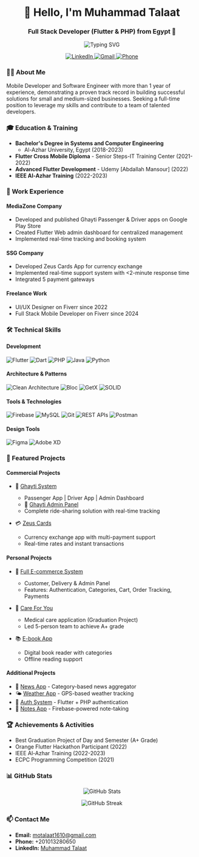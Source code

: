 <h1 align="center">👋 Hello, I'm Muhammad Talaat</h1>
<h3 align="center">Full Stack Developer (Flutter & PHP) from Egypt 🌟</h3>

<p align="center">
  <img src="https://readme-typing-svg.demolab.com?font=Fira+Code&duration=3000&pause=1000&center=true&vCenter=true&width=435&lines=Full+Stack+Developer;Flutter+Developer;Mobile+App+Developer;UI%2FUX+Designer" alt="Typing SVG" />
</p>

<p align="center">
  <a href="https://www.linkedin.com/in/engmota">
    <img src="https://img.shields.io/badge/LinkedIn-0077B5?style=for-the-badge&logo=linkedin&logoColor=white" alt="LinkedIn"/>
  </a>
  <a href="mailto:motalaat1610@gmail.com">
    <img src="https://img.shields.io/badge/Gmail-D14836?style=for-the-badge&logo=gmail&logoColor=white" alt="Gmail"/>
  </a>
  <a href="tel:+201013280650">
    <img src="https://img.shields.io/badge/Phone-00C300?style=for-the-badge&logo=whatsapp&logoColor=white" alt="Phone"/>
  </a>
</p>

### 👨‍💻 About Me
Mobile Developer and Software Engineer with more than 1 year of experience, demonstrating a proven track record in building successful solutions for small and medium-sized businesses. Seeking a full-time position to leverage my skills and contribute to a team of talented developers.

### 🎓 Education & Training
- **Bachelor's Degree in Systems and Computer Engineering**
  - Al-Azhar University, Egypt (2018-2023)
- **Flutter Cross Mobile Diploma** - Senior Steps-IT Training Center (2021-2022)
- **Advanced Flutter Development** - Udemy [Abdallah Mansour] (2022)
- **IEEE Al-Azhar Training** (2022-2023)

### 💼 Work Experience
#### MediaZone Company
- Developed and published Ghayti Passenger & Driver apps on Google Play Store
- Created Flutter Web admin dashboard for centralized management
- Implemented real-time tracking and booking system

#### SSG Company
- Developed Zeus Cards App for currency exchange
- Implemented real-time support system with <2-minute response time
- Integrated 5 payment gateways

#### Freelance Work
- UI/UX Designer on Fiverr since 2022
- Full Stack Mobile Developer on Fiverr since 2024

### 🛠 Technical Skills
#### Development
<p align="left">
  <img src="https://img.shields.io/badge/Flutter-02569B?style=for-the-badge&logo=flutter&logoColor=white" alt="Flutter"/>
  <img src="https://img.shields.io/badge/Dart-0175C2?style=for-the-badge&logo=dart&logoColor=white" alt="Dart"/>
  <img src="https://img.shields.io/badge/PHP-777BB4?style=for-the-badge&logo=php&logoColor=white" alt="PHP"/>
  <img src="https://img.shields.io/badge/Java-ED8B00?style=for-the-badge&logo=openjdk&logoColor=white" alt="Java"/>
  <img src="https://img.shields.io/badge/Python-3776AB?style=for-the-badge&logo=python&logoColor=white" alt="Python"/>
</p>

#### Architecture & Patterns
<p align="left">
  <img src="https://img.shields.io/badge/Clean_Architecture-FF6B6B?style=for-the-badge&logo=clean-architecture&logoColor=white" alt="Clean Architecture"/>
  <img src="https://img.shields.io/badge/Bloc_Pattern-000000?style=for-the-badge&logo=bloc&logoColor=white" alt="Bloc"/>
  <img src="https://img.shields.io/badge/GetX-6B52AE?style=for-the-badge&logo=getx&logoColor=white" alt="GetX"/>
  <img src="https://img.shields.io/badge/SOLID-4C4C4C?style=for-the-badge&logo=solid&logoColor=white" alt="SOLID"/>
</p>

#### Tools & Technologies
<p align="left">
  <img src="https://img.shields.io/badge/Firebase-FFCA28?style=for-the-badge&logo=firebase&logoColor=black" alt="Firebase"/>
  <img src="https://img.shields.io/badge/MySQL-4479A1?style=for-the-badge&logo=mysql&logoColor=white" alt="MySQL"/>
  <img src="https://img.shields.io/badge/Git-F05032?style=for-the-badge&logo=git&logoColor=white" alt="Git"/>
  <img src="https://img.shields.io/badge/REST_APIs-009688?style=for-the-badge&logo=fastapi&logoColor=white" alt="REST APIs"/>
  <img src="https://img.shields.io/badge/Postman-FF6C37?style=for-the-badge&logo=postman&logoColor=white" alt="Postman"/>
</p>

#### Design Tools
<p align="left">
  <img src="https://img.shields.io/badge/Figma-F24E1E?style=for-the-badge&logo=figma&logoColor=white" alt="Figma"/>
  <img src="https://img.shields.io/badge/Adobe%20XD-FF61F6?style=for-the-badge&logo=adobe%20xd&logoColor=white" alt="Adobe XD"/>
</p>

### 🚀 Featured Projects

#### Commercial Projects
- 🚗 [Ghayti System](https://play.google.com/store/apps/details?id=com.GRider.RiderG)
  - Passenger App | Driver App | Admin Dashboard
  - 🚗 [Ghayti Admin Panel](https://drive.google.com/drive/u/0/folders/1nKyvxY7YSKN2ZevNxEUyY3yz0O7vxjtQ)
  - Complete ride-sharing solution with real-time tracking
  
- 💳 [Zeus Cards](https://play.google.com/store/apps/details?id=zeus.app.com)
  - Currency exchange app with multi-payment support
  - Real-time rates and instant transactions

#### Personal Projects
- 🛒 [Full E-commerce System](https://github.com/mohamad-talaat/full-ecommerce-app)
  - Customer, Delivery & Admin Panel
  - Features: Authentication, Categories, Cart, Order Tracking, Payments
  
- 🏥 [Care For You](https://github.com/mohamad-talaat/graduation-proj-care_for_you-midical-app)
  - Medical care application (Graduation Project)
  - Led 5-person team to achieve A+ grade
  
- 📚 [E-book App](https://github.com/mohamad-talaat/ebook-app)
  - Digital book reader with categories
  - Offline reading support

#### Additional Projects
- 📰 [News App](https://github.com/mohamad-talaat/news-app) - Category-based news aggregator
- 🌤️ [Weather App](https://github.com/mohamad-talaat/weather-app) - GPS-based weather tracking
- 🔐 [Auth System](https://github.com/mohamad-talaat/auth-system) - Flutter + PHP authentication
- 📝 [Notes App](https://github.com/mohamad-talaat/notes-app) - Firebase-powered note-taking

### 🏆 Achievements & Activities
- Best Graduation Project of Day and Semester (A+ Grade)
- Orange Flutter Hackathon Participant (2022)
- IEEE Al-Azhar Training (2022-2023)
- ECPC Programming Competition (2021)

### 📊 GitHub Stats
<p align="center">
  <img src="https://github-readme-stats.vercel.app/api?username=mohamad-talaat&show_icons=true&theme=radical" alt="GitHub Stats" />
</p>
<p align="center">
  <img src="https://github-readme-streak-stats.herokuapp.com/?user=mohamad-talaat&theme=radical" alt="GitHub Streak" />
</p>

### 📫 Contact Me
 - **Email:** motalaat1610@gmail.com
- **Phone:** +201013280650
- **LinkedIn:** [Muhammad Talaat](https://www.linkedin.com/in/engmota)
